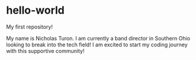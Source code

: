 # hello-world
My first repository!

My name is Nicholas Turon. I am currently a band director in Southern Ohio looking to break into the tech field!
I am excited to start my coding journey with this supportive community!
